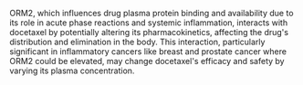 ORM2, which influences drug plasma protein binding and availability due to its role in acute phase reactions and systemic inflammation, interacts with docetaxel by potentially altering its pharmacokinetics, affecting the drug's distribution and elimination in the body. This interaction, particularly significant in inflammatory cancers like breast and prostate cancer where ORM2 could be elevated, may change docetaxel's efficacy and safety by varying its plasma concentration.